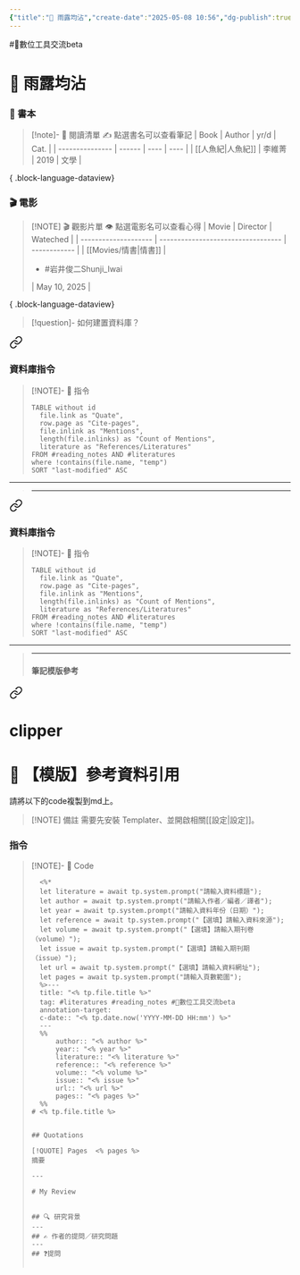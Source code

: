 ```yaml
---
{"title":"🌱 雨露均沾","create-date":"2025-05-08 10:56","dg-publish":true,"permalink":"/交流/🌱 雨露均沾/","dgPassFrontmatter":true,"created":"2025-05-08T13:23:53.000+08:00","updated":"2025-05-10T20:15:26.466+08:00"}
---
```


 #📝數位工具交流beta 


# 🌱 雨露均沾


### 📕 書本

> [!note]- 📕 閱讀清單
> ✍️ 點選書名可以查看筆記
>  | Book            | Author | yr/d | Cat. |
> | --------------- | ------ | ---- | ---- |
> | [[人魚紀\|人魚紀]] | 李維菁    | 2019 | 文學   |
> 
{ .block-language-dataview}



### 🎬 電影

> [!NOTE] 🎬 觀影片單
> 👁️ 點選電影名可以查看心得
>  | Movie                | Director                           | Wateched     |
> | -------------------- | ---------------------------------- | ------------ |
> | [[Movies/情書\|情書]] | <ul><li>#岩井俊二Shunji_Iwai</li></ul> | May 10, 2025 |
> 
{ .block-language-dataview}





> [!question]- 如何建置資料庫？
> 
<div class="transclusion internal-embed is-loaded"><a class="markdown-embed-link" href="/數位工具/📚 【模版】閱讀資料庫-temp/#" aria-label="Open link"><svg xmlns="http://www.w3.org/2000/svg" width="24" height="24" viewBox="0 0 24 24" fill="none" stroke="currentColor" stroke-width="2" stroke-linecap="round" stroke-linejoin="round" class="svg-icon lucide-link"><path d="M10 13a5 5 0 0 0 7.54.54l3-3a5 5 0 0 0-7.07-7.07l-1.72 1.71"></path><path d="M14 11a5 5 0 0 0-7.54-.54l-3 3a5 5 0 0 0 7.07 7.07l1.71-1.71"></path></svg></a><div class="markdown-embed">



### 資料庫指令


> [!NOTE]- 📀 指令
> ```
> TABLE without id
> 	file.link as "Quate",
>   row.page as "Cite-pages",
> 	file.inlink as "Mentions",
>   length(file.inlinks) as "Count of Mentions",
>  	literature as "References/Literatures"
> FROM #reading_notes AND #literatures
> where !contains(file.name, "temp")
> SORT "last-modified" ASC
> ```


---


</div></div>

> ---
> 
<div class="transclusion internal-embed is-loaded"><a class="markdown-embed-link" href="/數位工具/📚 【模版】閱讀資料庫-temp/#" aria-label="Open link"><svg xmlns="http://www.w3.org/2000/svg" width="24" height="24" viewBox="0 0 24 24" fill="none" stroke="currentColor" stroke-width="2" stroke-linecap="round" stroke-linejoin="round" class="svg-icon lucide-link"><path d="M10 13a5 5 0 0 0 7.54.54l3-3a5 5 0 0 0-7.07-7.07l-1.72 1.71"></path><path d="M14 11a5 5 0 0 0-7.54-.54l-3 3a5 5 0 0 0 7.07 7.07l1.71-1.71"></path></svg></a><div class="markdown-embed">



### 資料庫指令


> [!NOTE]- 📀 指令
> ```
> TABLE without id
> 	file.link as "Quate",
>   row.page as "Cite-pages",
> 	file.inlink as "Mentions",
>   length(file.inlinks) as "Count of Mentions",
>  	literature as "References/Literatures"
> FROM #reading_notes AND #literatures
> where !contains(file.name, "temp")
> SORT "last-modified" ASC
> ```


---


</div></div>

> ---
> #### 筆記模版參考
> 
<div class="transclusion internal-embed is-loaded"><a class="markdown-embed-link" href="/數位工具/📑 【模版】參考資料引用-temp/#" aria-label="Open link"><svg xmlns="http://www.w3.org/2000/svg" width="24" height="24" viewBox="0 0 24 24" fill="none" stroke="currentColor" stroke-width="2" stroke-linecap="round" stroke-linejoin="round" class="svg-icon lucide-link"><path d="M10 13a5 5 0 0 0 7.54.54l3-3a5 5 0 0 0-7.07-7.07l-1.72 1.71"></path><path d="M14 11a5 5 0 0 0-7.54-.54l-3 3a5 5 0 0 0 7.07 7.07l1.71-1.71"></path></svg></a><div class="markdown-embed">

<div class="markdown-embed-title">

# clipper

</div>


# 📑 【模版】參考資料引用

請將以下的code複製到md上。

> [!NOTE] 備註
> 需要先安裝 Templater、並開啟相關[[設定\|設定]]。

### 指令



> [!NOTE]- 📀 Code
> 
> ```
> 	<%* 
> 	let literature = await tp.system.prompt("請輸入資料標題");
> 	let author = await tp.system.prompt("請輸入作者／編者／譯者");
> 	let year = await tp.system.prompt("請輸入資料年份（日期）");
> 	let reference = await tp.system.prompt("【選填】請輸入資料來源");
> 	let volume = await tp.system.prompt("【選填】請輸入期刊卷（volume）");
> 	let issue = await tp.system.prompt("【選填】請輸入期刊期（issue）");
> 	let url = await tp.system.prompt("【選填】請輸入資料網址");
> 	let pages = await tp.system.prompt("請輸入頁數範圍");
> 	%>---
> 	title: "<% tp.file.title %>"
> 	tag: #literatures #reading_notes #📝數位工具交流beta 
> 	annotation-target: 
> 	c-date:: "<% tp.date.now('YYYY-MM-DD HH:mm') %>"
> 	---
> 	%% 
> 		author:: "<% author %>"
> 		year:: "<% year %>"
> 		literature:: "<% literature %>"
> 		reference:: "<% reference %>"
> 		volume:: "<% volume %>"
> 		issue:: "<% issue %>"
> 		url:: "<% url %>"
> 		pages:: "<% pages %>" 
> 	%%
> # <% tp.file.title %>
> 
> 
> ## Quotations
> 
> [!QUOTE] Pages  <% pages %>
> 摘要
> 
> ---
> 
> # My Review
> 
> 
> ## 🔍 研究背景
> ---
> ## ✍️ 作者的提問／研究問題
> ---
> ## ❓提問
> 
> 
> ```

</div></div>














